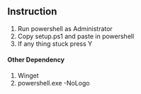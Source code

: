 ## Instruction
1. Run powershell as Administrator
2. Copy setup.ps1 and paste in powershell
3. If any thing stuck press Y

#### Other Dependency
1. Winget
2. powershell.exe -NoLogo
